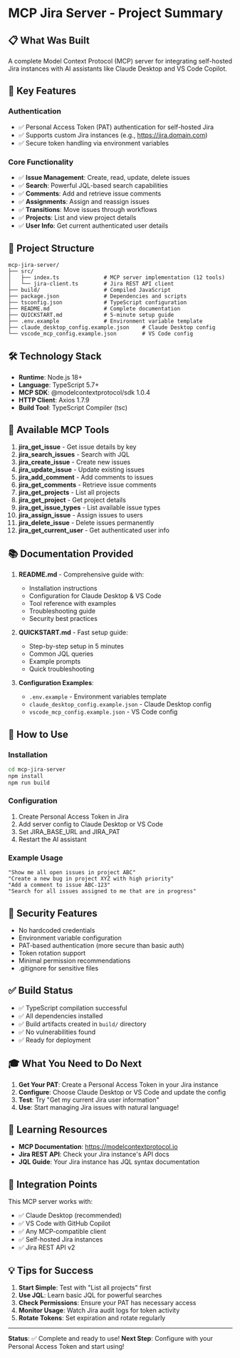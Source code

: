 # MCP Jira Server - Project Summary

## 📋 What Was Built

A complete Model Context Protocol (MCP) server for integrating self-hosted Jira instances with AI assistants like Claude Desktop and VS Code Copilot.

## 🎯 Key Features

### Authentication
- ✅ Personal Access Token (PAT) authentication for self-hosted Jira
- ✅ Supports custom Jira instances (e.g., https://jira.domain.com)
- ✅ Secure token handling via environment variables

### Core Functionality
- ✅ **Issue Management**: Create, read, update, delete issues
- ✅ **Search**: Powerful JQL-based search capabilities
- ✅ **Comments**: Add and retrieve issue comments
- ✅ **Assignments**: Assign and reassign issues
- ✅ **Transitions**: Move issues through workflows
- ✅ **Projects**: List and view project details
- ✅ **User Info**: Get current authenticated user details

## 📁 Project Structure

```
mcp-jira-server/
├── src/
│   ├── index.ts              # MCP server implementation (12 tools)
│   └── jira-client.ts        # Jira REST API client
├── build/                    # Compiled JavaScript
├── package.json              # Dependencies and scripts
├── tsconfig.json             # TypeScript configuration
├── README.md                 # Complete documentation
├── QUICKSTART.md             # 5-minute setup guide
├── .env.example              # Environment variable template
├── claude_desktop_config.example.json    # Claude Desktop config
└── vscode_mcp_config.example.json        # VS Code config
```

## 🛠 Technology Stack

- **Runtime**: Node.js 18+
- **Language**: TypeScript 5.7+
- **MCP SDK**: @modelcontextprotocol/sdk 1.0.4
- **HTTP Client**: Axios 1.7.9
- **Build Tool**: TypeScript Compiler (tsc)

## 🔧 Available MCP Tools

1. **jira_get_issue** - Get issue details by key
2. **jira_search_issues** - Search with JQL
3. **jira_create_issue** - Create new issues
4. **jira_update_issue** - Update existing issues
5. **jira_add_comment** - Add comments to issues
6. **jira_get_comments** - Retrieve issue comments
7. **jira_get_projects** - List all projects
8. **jira_get_project** - Get project details
9. **jira_get_issue_types** - List available issue types
10. **jira_assign_issue** - Assign issues to users
11. **jira_delete_issue** - Delete issues permanently
12. **jira_get_current_user** - Get authenticated user info

## 📚 Documentation Provided

1. **README.md** - Comprehensive guide with:
   - Installation instructions
   - Configuration for Claude Desktop & VS Code
   - Tool reference with examples
   - Troubleshooting guide
   - Security best practices

2. **QUICKSTART.md** - Fast setup guide:
   - Step-by-step setup in 5 minutes
   - Common JQL queries
   - Example prompts
   - Quick troubleshooting

3. **Configuration Examples**:
   - `.env.example` - Environment variables template
   - `claude_desktop_config.example.json` - Claude Desktop config
   - `vscode_mcp_config.example.json` - VS Code config

## 🚀 How to Use

### Installation
```bash
cd mcp-jira-server
npm install
npm run build
```

### Configuration
1. Create Personal Access Token in Jira
2. Add server config to Claude Desktop or VS Code
3. Set JIRA_BASE_URL and JIRA_PAT
4. Restart the AI assistant

### Example Usage
```
"Show me all open issues in project ABC"
"Create a new bug in project XYZ with high priority"
"Add a comment to issue ABC-123"
"Search for all issues assigned to me that are in progress"
```

## 🔐 Security Features

- No hardcoded credentials
- Environment variable configuration
- PAT-based authentication (more secure than basic auth)
- Token rotation support
- Minimal permission recommendations
- .gitignore for sensitive files

## ✅ Build Status

- ✅ TypeScript compilation successful
- ✅ All dependencies installed
- ✅ Build artifacts created in `build/` directory
- ✅ No vulnerabilities found
- ✅ Ready for deployment

## 🎓 What You Need to Do Next

1. **Get Your PAT**: Create a Personal Access Token in your Jira instance
2. **Configure**: Choose Claude Desktop or VS Code and update the config
3. **Test**: Try "Get my current Jira user information"
4. **Use**: Start managing Jira issues with natural language!

## 📖 Learning Resources

- **MCP Documentation**: https://modelcontextprotocol.io
- **Jira REST API**: Check your Jira instance's API docs
- **JQL Guide**: Your Jira instance has JQL syntax documentation

## 🤝 Integration Points

This MCP server works with:
- ✅ Claude Desktop (recommended)
- ✅ VS Code with GitHub Copilot
- ✅ Any MCP-compatible client
- ✅ Self-hosted Jira instances
- ✅ Jira REST API v2

## 💡 Tips for Success

1. **Start Simple**: Test with "List all projects" first
2. **Use JQL**: Learn basic JQL for powerful searches
3. **Check Permissions**: Ensure your PAT has necessary access
4. **Monitor Usage**: Watch Jira audit logs for token activity
5. **Rotate Tokens**: Set expiration and rotate regularly

---

**Status**: ✅ Complete and ready to use!
**Next Step**: Configure with your Personal Access Token and start using!
